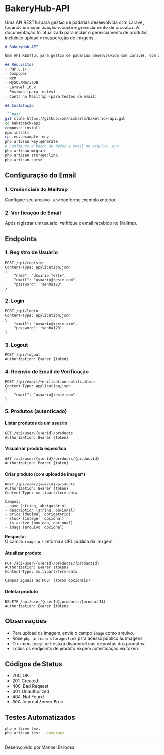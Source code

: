 # BakeryHub-API

Uma API RESTful para gestão de padarias desenvolvida com Laravel, focando em autenticação robusta e gerenciamento de produtos.
A documentação foi atualizada para incluir o gerenciamento de produtos, incluindo upload e recuperação de imagens.

```markdown
# BakeryHub-API

Uma API RESTful para gestão de padarias desenvolvida com Laravel, com autenticação robusta, gerenciamento de usuários e produtos (incluindo upload de imagens).

## Requisitos
- PHP 8.1+
- Composer
- NPM
- MySQL/MariaDB
- Laravel 10.x
- Postman (para testes)
- Conta no Mailtrap (para testes de email)

## Instalação

```bash
git clone https://github.com/nickarab/baketrack-api.git
cd baketrack-api
composer install
npm install
cp .env.example .env
php artisan key:generate
# Configure o banco de dados e email no arquivo .env
php artisan migrate
php artisan storage:link
php artisan serve
```

## Configuração do Email

### 1. Credenciais do Mailtrap
Configure seu arquivo `.env` conforme exemplo anterior.

### 2. Verificação de Email
Após registrar um usuário, verifique o email recebido no Mailtrap.

## Endpoints

### 1. Registro de Usuário
```
POST /api/register
Content-Type: application/json
{
    "name": "Usuario Teste",
    "email": "usuario@teste.com",
    "password": "senha123"
}
```

### 2. Login
```
POST /api/login
Content-Type: application/json
{
    "email": "usuario@teste.com",
    "password": "senha123"
}
```

### 3. Logout
```
POST /api/logout
Authorization: Bearer {token}
```

### 4. Reenvio de Email de Verificação
```
POST /api/email/verification-notification
Content-Type: application/json
{
    "email": "usuario@teste.com"
}
```

### 5. Produtos (autenticado)

#### Listar produtos de um usuário
```
GET /api/user/{userId}/products
Authorization: Bearer {token}
```

#### Visualizar produto específico
```
GET /api/user/{userId}/products/{productId}
Authorization: Bearer {token}
```

#### Criar produto (com upload de imagem)
```
POST /api/user/{userId}/products
Authorization: Bearer {token}
Content-Type: multipart/form-data

Campos:
- name (string, obrigatório)
- description (string, opcional)
- price (decimal, obrigatório)
- stock (integer, opcional)
- is_active (boolean, opcional)
- image (arquivo, opcional)
```
**Resposta:**  
O campo `image_url` retorna a URL pública da imagem.

#### Atualizar produto
```
PUT /api/user/{userId}/products/{productId}
Authorization: Bearer {token}
Content-Type: multipart/form-data

Campos iguais ao POST (todos opcionais)
```

#### Deletar produto
```
DELETE /api/user/{userId}/products/{productId}
Authorization: Bearer {token}
```

## Observações

- Para upload de imagem, envie o campo `image` como arquivo.
- Rode `php artisan storage:link` para acesso público às imagens.
- O campo `image_url` estará disponível nas respostas dos produtos.
- Todos os endpoints de produto exigem autenticação via token.

## Códigos de Status
- 200: OK
- 201: Created
- 400: Bad Request
- 401: Unauthorized
- 404: Not Found
- 500: Internal Server Error

## Testes Automatizados
```bash
php artisan test
php artisan test --coverage
```

---
Desenvolvido por Manoel Barbosa
```
